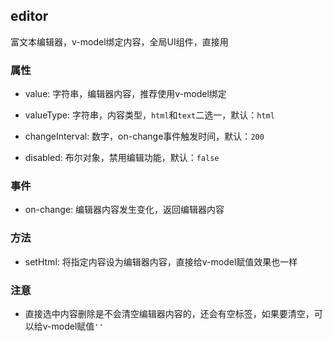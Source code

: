 ## editor
富文本编辑器，v-model绑定内容，全局UI组件，直接用

### 属性
* value: 字符串，编辑器内容，推荐使用v-model绑定

* valueType: 字符串，内容类型，`html`和`text`二选一，默认：`html`

* changeInterval: 数字，on-change事件触发时间，默认：`200`

* disabled: 布尔对象，禁用编辑功能，默认：`false`
### 事件
* on-change: 编辑器内容发生变化，返回编辑器内容
### 方法
* setHtml: 将指定内容设为编辑器内容，直接给v-model赋值效果也一样
### 注意
* 直接选中内容删除是不会清空编辑器内容的，还会有空标签，如果要清空，可以给v-model赋值`''`